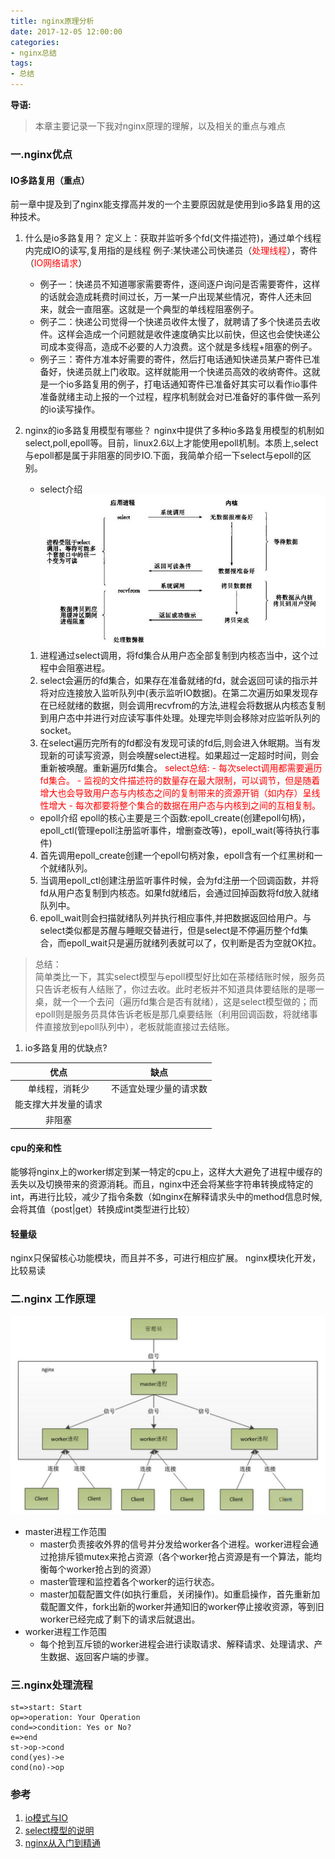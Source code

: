 ```yaml
---
title: nginx原理分析
date: 2017-12-05 12:00:00
categories: 
- nginx总结
tags:
- 总结
---
```

**导语:**
>本章主要记录一下我对nginx原理的理解，以及相关的重点与难点

### 一.nginx优点

#### IO多路复用（重点）
前一章中提及到了nginx能支撑高并发的一个主要原因就是使用到io多路复用的这种技术。

1.  什么是io多路复用？
定义上：获取并监听多个fd(文件描述符)，通过单个线程内完成IO的读写,复用指的是线程
例子:某快递公司快递员（<font color="red">处理线程</font>），寄件（<font color="red">IO网络请求</font>）
    * 例子一：快递员不知道哪家需要寄件，逐间逐户询问是否需要寄件，这样的话就会造成耗费时间过长，万一某一户出现某些情况，寄件人还未回来，就会一直阻塞。这就是一个典型的单线程阻塞例子。
    * 例子二：快递公司觉得一个快递员收件太慢了，就聘请了多个快递员去收件。这样会造成一个问题就是收件速度确实比以前快，但这也会使快递公司成本变得高，造成不必要的人力浪费。这个就是多线程+阻塞的例子。
    * 例子三：寄件方准本好需要的寄件，然后打电话通知快递员某户寄件已准备好，快递员就上门收取。这样就能用一个快递员高效的收纳寄件。这就是一个io多路复用的例子，打电话通知寄件已准备好其实可以看作io事件准备就绪主动上报的一个过程，程序机制就会对已准备好的事件做一系列的io读写操作。

1. nginx的io多路复用模型有哪些？
nginx中提供了多种io多路复用模型的机制如select,poll,epoll等。目前，linux2.6以上才能使用epoll机制。本质上,select与epoll都是属于非阻塞的同步IO.下面，我简单介绍一下select与epoll的区别。
    - select介绍
    ![selectIO模型图](/images/nginx/select.jpg)
    1. 进程通过select调用，将fd集合从用户态全部复制到内核态当中，这个过程中会阻塞进程。
    2. select会遍历的fd集合，如果存在准备就绪的fd，就会返回可读的指示并将对应连接放入监听队列中(表示监听IO数据)。在第二次遍历如果发现存在已经就绪的数据，则会调用recvfrom的方法,进程会将数据从内核态复制到用户态中并进行对应读写事件处理。处理完毕则会移除对应监听队列的socket。
    3. 在select遍历完所有的fd都没有发现可读的fd后,则会进入休眠期。当有发现新的可读写资源，则会唤醒select进程。如果超过一定超时时间，则会重新被唤醒。重新遍历fd集合。
        <span><font color="red">
        select总结:
            -  每次select调用都需要遍历fd集合。
            -  监视的文件描述符的数量存在最大限制，可以调节，但是随着增大也会导致用户态与内核态之间的复制带来的资源开销（如内存）呈线性增大
            -  每次都要将整个集合的数据在用户态与内核到之间的互相复制。
        </font></span>
        
    - epoll介绍
    epoll的核心主要是三个函数:epoll_create(创建epoll句柄)，epoll_ctl(管理epoll注册监听事件，增删查改等)，epoll_wait(等待执行事件)
    4. 首先调用epoll_create创建一个epoll句柄对象，epoll含有一个红黑树和一个就绪队列。
    5. 当调用epoll_ctl创建注册监听事件时候，会为fd注册一个回调函数，并将fd从用户态复制到内核态。如果fd就绪后，会通过回掉函数将fd放入就绪队列中。
    6. epoll_wait则会扫描就绪队列并执行相应事件,并把数据返回给用户。与select类似都是苏醒与睡眠交替进行，但是select是不停遍历整个fd集合，而epoll_wait只是遍历就绪列表就可以了，仅判断是否为空就OK拉。
> 总结：  
简单类比一下，其实select模型与epoll模型好比如在茶楼结账时候，服务员只告诉老板有人结账了，你过去收。此时老板并不知道具体要结账的是哪一桌，就一个一个去问（遍历fd集合是否有就绪），这是select模型做的；而epoll则是服务员具体告诉老板是那几桌要结账（利用回调函数，将就绪事件直接放到epoll队列中），老板就能直接过去结账。

1. io多路复用的优缺点?

| 优点 | 缺点 |
| :---: | :---: |
|单线程，消耗少|不适宜处理少量的请求数|
|能支撑大并发量的请求|
|非阻塞|

#### cpu的亲和性
能够将nginx上的worker绑定到某一特定的cpu上，这样大大避免了进程中缓存的丢失以及切换带来的资源消耗。而且，nginx中还会将某些字符串转换成特定的int，再进行比较，减少了指令条数（如nginx在解释请求头中的method信息时候,会将其值（post|get）转换成int类型进行比较）

#### 轻量级
nginx只保留核心功能模块，而且并不多，可进行相应扩展。
nginx模块化开发，比较易读

### 二.nginx 工作原理
![nginx工作图解](/images/nginx/worker.jpg)
- master进程工作范围
    -  master负责接收外界的信号并分发给worker各个进程。worker进程会通过抢排斥锁mutex来抢占资源（各个worker抢占资源是有一个算法，能均衡每个worker抢占到的资源）
    -  master管理和监控着各个worker的运行状态。
    -  master加载配置文件(如执行重启，关闭操作)。如重启操作，首先重新加载配置文件，fork出新的worker并通知旧的worker停止接收资源，等到旧worker已经完成了剩下的请求后就退出。
- worker进程工作范围
    -  每个抢到互斥锁的worker进程会进行读取请求、解释请求、处理请求、产生数据、返回客户端的步骤。

### 三.nginx处理流程

```flow
st=>start: Start
op=>operation: Your Operation
cond=>condition: Yes or No?
e=>end
st->op->cond
cond(yes)->e
cond(no)->op
```

### 参考
1.  [io模式与IO](https://www.cnblogs.com/zingp/p/6863170.html)
2.  [select模型的说明](https://www.jianshu.com/p/edb9ddd51c3d)
3.  [nginx从入门到精通](http://tengine.taobao.org/book/)

